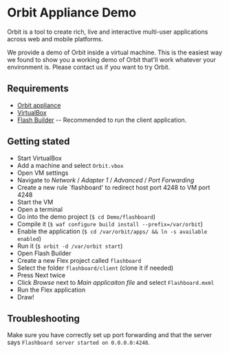 Orbit Appliance Demo
====================

Orbit is a tool to create rich, live and interactive multi-user applications across web and mobile platforms.

We provide a demo of Orbit inside a virtual machine. This is the easiest way we found to show you a working demo of Orbit that'll work whatever your environment is. Please contact us if you want to try Orbit.

Requirements
------------

* [Orbit appliance](http://aerys.in/contact)
* [VirtualBox](http://www.virtualbox.org/)
* [Flash Builder](http://www.adobe.com/products/flashbuilder/) -- Recommended to run the client application.

Getting stated
--------------

* Start VirtualBox
* Add a machine and select `Orbit.vbox`
* Open VM settings
* Navigate to *Network* / *Adapter 1* / *Advanced* / *Port Forwarding*
* Create a new rule `flashboard' to redirect host port 4248 to VM port 4248
* Start the VM
* Open a terminal
* Go into the demo project (`$ cd Demo/flashboard`)
* Compile it (`$ waf configure build install --prefix=/var/orbit`)
* Enable the application (`$ cd /var/orbit/apps/ && ln -s available enabled`)
* Run it (`$ orbit -d /var/orbit start`)
* Open Flash Builder
* Create a new Flex project called `flashboard`
* Select the folder `flashboard/client` (clone it if needed)
* Press Next twice
* Click *Browse* next to *Main applicaiton file* and select `Flashboard.mxml`
* Run the Flex application
* Draw!

Troubleshooting
---------------
Make sure you have correctly set up port forwarding and that the server says `Flashboard server started on 0.0.0.0:4248`.
